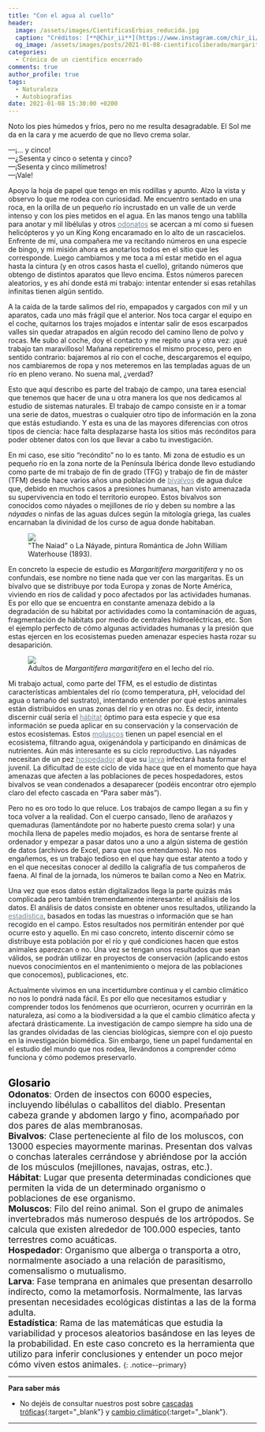 ```yaml
---
title: "Con el agua al cuello"
header:
  image: /assets/images/CientificasErbias_reducida.jpg
  caption: "Créditos: [**@Chir_ii**](https://www.instagram.com/chir_ii/?hl=en)"
  og_image: /assets/images/posts/2021-01-08-cientificoliberado/margaritifera.jpg
categories:
  - Crónica de un científico encerrado
comments: true
author_profile: true
tags:
  - Naturaleza
  - Autobiografías
date: 2021-01-08 15:30:00 +0200
---
```


Noto los pies húmedos y fríos, pero no me resulta desagradable. El Sol me da en la cara y me acuerdo de que no llevo crema solar.

—¡… y cinco!      
—¿Sesenta y cinco o setenta y cinco?      
—¡Sesenta y cinco milímetros!      
—¡Vale!      

Apoyo la hoja de papel que tengo en mis rodillas y apunto. Alzo la vista y observo lo que me rodea con curiosidad. Me encuentro sentado en una roca, en la orilla de un pequeño río incrustado en un valle de un verde intenso y con los pies metidos en el agua. En las manos tengo una tablilla para anotar y mil libélulas y otros <a style="color:lightslategray" href="https://cientificaserbias.github.io/blog/cr%C3%B3nica%20de%20un%20cient%C3%ADfico%20encerrado/cientificoliberado/index.html#target">odonatos</a> se acercan a mí como si fuesen helicópteros y yo un King Kong encaramado en lo alto de un rascacielos. Enfrente de mí, una compañera me va recitando números en una especie de bingo, y mi misión ahora es anotarlos todos en el sitio que les corresponde. Luego cambiamos y me toca a mí estar metido en el agua hasta la cintura (y en otros casos hasta el cuello), gritando números que obtengo de distintos aparatos que llevo encima. Estos números parecen aleatorios, y es ahí donde está mi trabajo: intentar entender si esas retahílas infinitas tienen algún sentido.

A la caída de la tarde salimos del río, empapados y cargados con mil y un aparatos, cada uno más frágil que el anterior. Nos toca cargar el equipo en el coche, quitarnos los trajes mojados e intentar salir de esos escarpados valles sin quedar atrapados en algún recodo del camino lleno de polvo y rocas. Me subo al coche, doy el contacto y me repito una y otra vez: ¡qué trabajo tan maravilloso! Mañana repetiremos el mismo proceso, pero en sentido contrario: bajaremos al río con el coche, descargaremos el equipo, nos cambiaremos de ropa y nos meteremos en las templadas aguas de un río en pleno verano. No suena mal, ¿verdad?

Esto que aquí describo es parte del trabajo de campo, una tarea esencial que tenemos que hacer de una u otra manera los que nos dedicamos al estudio de sistemas naturales. El trabajo de campo consiste en ir a tomar una serie de datos, muestras o cualquier otro tipo de información en la zona que estás estudiando. Y esta es una de las mayores diferencias con otros tipos de ciencia: hace falta desplazarse hasta los sitios más recónditos para poder obtener datos con los que llevar a cabo tu investigación.

En mi caso, ese sitio “recóndito” no lo es tanto. Mi zona de estudio es un pequeño río en la zona norte de la Península Ibérica donde llevo estudiando como parte de mi trabajo de fin de grado (TFG) y trabajo de fin de máster (TFM) desde hace varios años una población de <a style="color:lightslategray" href="https://cientificaserbias.github.io/blog/cr%C3%B3nica%20de%20un%20cient%C3%ADfico%20encerrado/cientificoliberado/index.html#target">bivalvos</a> de agua dulce que, debido en muchos casos a presiones humanas, han visto amenazada su supervivencia en todo el territorio europeo.
Estos bivalvos son conocidos como náyades o mejillones de río y deben su nombre a las *náyades* o ninfas de las aguas dulces según la mitología griega, las cuales encarnaban la divinidad de los curso de agua donde habitaban.

<figure>
	<img src="{{ site.url }}{{ site.baseurl }}/assets/images/posts/2021-01-08-cientificoliberado/cuadro.jpg"/>
	<figcaption>  "The Naiad" o La Náyade, pintura Romántica de John William Waterhouse (1893).
</figcaption>
</figure>

En concreto la especie de estudio es *Margaritifera margaritifera* y no os confundais, ese nombre no tiene nada que ver con las margaritas. Es un bivalvo que se distribuye por toda Europa y zonas de Norte América, viviendo en ríos de calidad y poco afectados por las actividades humanas. Es por ello que se encuentra en constante amenaza debido a la degradación de su hábitat por actividades como la contaminación de aguas, fragmentación de hábitats por medio de centrales hidroeléctricas, etc. Son el ejemplo perfecto de cómo algunas actividades humanas y la presión que estas ejercen en los ecosistemas pueden amenazar especies hasta rozar su desaparición.

<figure>
	<img src="{{ site.url }}{{ site.baseurl }}/assets/images/posts/2021-01-08-cientificoliberado/margaritifera.jpg"/>
	<figcaption> Adultos de <i>Margaritifera margaritifera</i> en el lecho del río.
</figcaption>
</figure>

Mi trabajo actual, como parte del TFM, es el estudio de distintas características ambientales del río (como temperatura, pH, velocidad del agua o tamaño del sustrato), intentando entender por qué estos animales están distribuidos en unas zonas del río y en otras no. Es decir, intento discernir cuál sería el <a style="color:lightslategray" href="https://cientificaserbias.github.io/blog/cr%C3%B3nica%20de%20un%20cient%C3%ADfico%20encerrado/cientificoliberado/index.html#target">hábitat</a> óptimo para esta especie y que esa información se pueda aplicar en su conservación y la conservación de estos ecosistemas.
Estos <a style="color:lightslategray" href="https://cientificaserbias.github.io/blog/cr%C3%B3nica%20de%20un%20cient%C3%ADfico%20encerrado/cientificoliberado/index.html#target">moluscos</a> tienen un papel esencial en el ecosistema, filtrando agua, oxigenándola y participando en dinámicas de nutrientes. Aún más interesante es su ciclo reproductivo. Las náyades necesitan de un pez <a style="color:lightslategray" href="https://cientificaserbias.github.io/blog/cr%C3%B3nica%20de%20un%20cient%C3%ADfico%20encerrado/cientificoliberado/index.html#target">hospedador</a> al que su <a style="color:lightslategray" href="https://cientificaserbias.github.io/blog/cr%C3%B3nica%20de%20un%20cient%C3%ADfico%20encerrado/cientificoliberado/index.html#target">larva</a> infectará hasta formar el juvenil. La dificultad de este ciclo de vida hace que en el momento que haya amenazas que afecten a las poblaciones de peces hospedadores, estos bivalvos se vean condenados a desaparecer (podéis encontrar otro ejemplo claro del efecto cascada en “Para saber más”).

Pero no es oro todo lo que reluce. Los trabajos de campo llegan a su fin y toca volver a la realidad. Con el cuerpo cansado, lleno de arañazos y quemaduras (lamentándote por no haberte puesto crema solar) y una mochila llena de papeles medio mojados, es hora de sentarse frente al ordenador y empezar a pasar datos uno a uno a algún sistema de gestión de datos (archivos de Excel, para que nos entendamos). No nos engañemos, es un trabajo tedioso en el que hay que estar atento a todo y en el que necesitas conocer al dedillo la caligrafía de tus compañeros de faena. Al final de la jornada, los números te bailan como a Neo en Matrix.

Una vez que esos datos están digitalizados llega la parte quizás más complicada pero también tremendamente interesante: el análisis de los datos. El análisis de datos consiste en obtener unos resultados, utilizando la <a style="color:lightslategray" href="https://cientificaserbias.github.io/blog/cr%C3%B3nica%20de%20un%20cient%C3%ADfico%20encerrado/cientificoliberado/index.html#target">estadística</a>, basados en todas las muestras o información que se han recogido en el campo. Estos resultados nos permitirán entender por qué ocurre esto y aquello. En mi caso concreto, intento discernir cómo se distribuye esta población por el río y qué condiciones hacen que estos animales aparezcan o no. Una vez se tengan unos resultados que sean válidos, se podrán utilizar en proyectos de conservación (aplicando estos nuevos conocimientos en el mantenimiento o mejora de las poblaciones que conocemos), publicaciones, etc.

Actualmente vivimos en una incertidumbre continua y el cambio climático no nos lo pondrá nada fácil. Es por ello que necesitamos estudiar y comprender todos los fenómenos que ocurrieron, ocurren y ocurrirán en la naturaleza, así como a la biodiversidad a la que el cambio climático afecta y afectará drásticamente. La investigación de campo siempre ha sido una de las grandes olvidadas de las ciencias biológicas, siempre con el ojo puesto en la investigación biomédica. Sin embargo, tiene un papel fundamental en el estudio del mundo que nos rodea, llevándonos a comprender cómo funciona y cómo podemos preservarlo.
&nbsp;  
&nbsp;

<span style="font-size:1.5em"><a id="target" style= "color:black"><b>Glosario</b></a></span>
&nbsp;   
<span style="font-size:1.25em">
**Odonatos**: Orden de insectos con 6000 especies, incluyendo libélulas o caballitos del diablo. Presentan cabeza grande y abdomen largo y fino, acompañado por dos pares de alas membranosas.         
**Bivalvos**: Clase perteneciente al filo de los moluscos, con 13000 especies mayormente marinas. Presentan dos valvas o conchas laterales cerrándose y abriéndose por la acción de los músculos (mejillones, navajas, ostras, etc.).         
**Hábitat**: Lugar que presenta determinadas condiciones que permiten la vida de un determinado organismo o poblaciones de ese organismo.          
**Moluscos**: Filo del reino animal. Son el grupo de animales invertebrados más numeroso después de los artrópodos. Se calcula que existen alrededor de 100.000 especies, tanto terrestres como acuáticas.      
**Hospedador**: Organismo que alberga o transporta a otro, normalmente asociado a una relación de parasitismo, comensalismo o mutualismo.      
**Larva**: Fase temprana en animales que presentan desarrollo indirecto, como la metamorfosis. Normalmente, las larvas presentan necesidades ecológicas distintas a las de la forma adulta.      
**Estadística**: Rama de las matemáticas que estudia la variabilidad y procesos aleatorios basándose en las leyes de la probabilidad. En este caso concreto es la herramienta que utilizo para inferir conclusiones y entender un poco mejor cómo viven estos animales.
</span>
{: .notice--primary} 

---
**Para saber más**
* No dejéis de consultar nuestros post sobre [cascadas tróficas](https://cientificaserbias.github.io/blog/viaje%20al%20centro%20de%20la%20ciencia/cascadastroficas/){:target="_blank"} y [cambio climático](https://cientificaserbias.github.io/blog/viaje%20al%20centro%20de%20la%20ciencia/cambioclimatico/){:target="_blank"}.   


--- 
